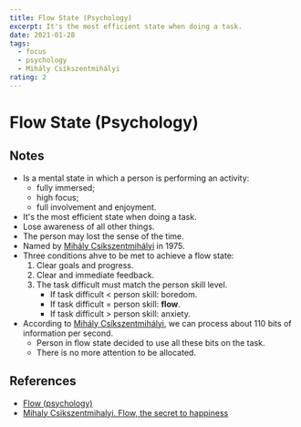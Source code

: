 ```yaml
---
title: Flow State (Psychology)
excerpt: It's the most efficient state when doing a task.
date: 2021-01-28
tags:
  - focus
  - psychology
  - Mihály Csíkszentmihályi
rating: 2
---
```


# Flow State (Psychology)

## Notes

- Is a mental state in which a person is performing an activity:
  - fully immersed;
  - high focus;
  - full involvement and enjoyment.
- It's the most efficient state when doing a task.
- Lose awareness of all other things.
- The person may lost the sense of the time.
- Named by [Mihály Csíkszentmihályi](https://en.wikipedia.org/wiki/Mihaly_Csikszentmihalyi) in 1975.
- Three conditions ahve to be met to achieve a flow state:
  1. Clear goals and progress.
  1. Clear and immediate feedback.
  1. The task difficult must match the person skill level.
     - If task difficult < person skill: boredom.
     - If task difficult = person skill: **flow**.
     - If task difficult > person skill: anxiety.
- According to [Mihály Csíkszentmihályi](https://en.wikipedia.org/wiki/Mihaly_Csikszentmihalyi), we can process about 110 bits of information per second.
  - Person in flow state decided to use all these bits on the task.
  - There is no more attention to be allocated.

## References

- [Flow (psychology)](<https://en.wikipedia.org/wiki/Flow_(psychology)>)
- [Mihaly Csikszentmihalyi. Flow, the secret to happiness](https://www.ted.com/talks/mihaly_csikszentmihalyi_flow_the_secret_to_happiness/transcript?language=en)
